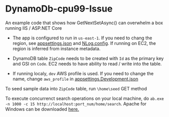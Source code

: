 # DynamoDb-cpu99-Issue

An example code that shows how GetNextSetAsync() can overwhelm a box running IIS / ASP.NET Core

* The app is configured to run in `us-east-1`. If you need to chang the region, see [appsettings.json](https://github.com/clearwaterstream/DynamoDb-cpu99-Issue/blob/master/src/DynamoDBCPU99/appsettings.json) and [NLog.config](https://github.com/clearwaterstream/DynamoDb-cpu99-Issue/blob/master/src/DynamoDBCPU99/NLog.config). If running on EC2, the region is inferred from instance metadata.

* DynamoDB table `ZipCode` needs to be created with `Id` as the primary key and GSI on `Code`. EC2 needs to have ability to read / write into the table.

* If running localy, `dev` AWS profile is used. If you need to change the name, change `aws_profile` in [appsettings.Development.json](https://github.com/clearwaterstream/DynamoDb-cpu99-Issue/blob/master/src/DynamoDBCPU99/appsettings.Development.json)

To seed sample data into `ZipCode` table, run `\home\seed` GET method  

To execute concurrenct search operations on your local machine, do `ab.exe -n 1000 -c 15 http://localhost:port_num/home/search`. Apache for Windows can be downloaded [here.](https://www.apachelounge.com/download/)
